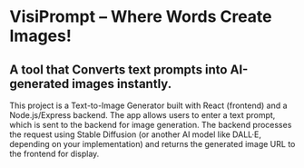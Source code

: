 # VisiPrompt – Where Words Create Images!

## A tool that Converts text prompts into AI-generated images instantly.

This project is a Text-to-Image Generator built with React (frontend) and a Node.js/Express backend. The app allows users to enter a text prompt, which is sent to the backend for image generation. The backend processes the request using Stable Diffusion (or another AI model like DALL·E, depending on your implementation) and returns the generated image URL to the frontend for display.